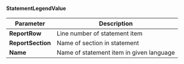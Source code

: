 #### StatementLegendValue
| Parameter | Description |
| ----------- | ----------- |
| **ReportRow** | Line number of statement item  |
| **ReportSection** | Name of section in statement |
| **Name** |  Name of statement item in given language |